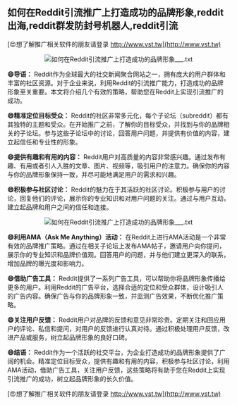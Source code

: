 ## **如何在Reddit引流推广上打造成功的品牌形象,reddit出海,reddit群发防封号机器人,reddit引流**

[😍想了解推广相关软件的朋友请登录 http://www.vst.tw](http://www.vst.tw)

 <center><img src="https://vst.tw/MP4/tuiguang/png/0.png" alt="如何在Reddit引流推广上打造成功的品牌形象___.txt"></center>

**😄导语：**
Reddit作为全球最大的社交新闻聚合网站之一，拥有庞大的用户群体和丰富的社区资源。对于企业来说，利用Reddit的引流推广能力，打造成功的品牌形象至关重要。本文将介绍几个有效的策略，帮助您在Reddit上实现引流推广的成功。

**😄精准定位目标受众：**
Reddit的社区非常多元化，每个子论坛（subreddit）都有其独特的主题和受众。在开始推广之前，了解你的目标受众，并找到与你的品牌相关的子论坛。参与这些子论坛中的讨论，回答用户问题，并提供有价值的内容，建立起信任和专业性的形象。

**😄提供有趣和有用的内容：**
Reddit用户对高质量的内容非常感兴趣。通过发布有趣、有用或者引人入胜的文章、图片、视频等，吸引用户的注意力。确保你的内容与你的品牌形象保持一致，并尽可能地满足用户的需求和兴趣。

**😄积极参与社区讨论：**
Reddit的魅力在于其活跃的社区讨论。积极参与用户的讨论，回复他们的评论，展示你的专业知识和对用户问题的关注。通过与用户互动，建立起品牌和用户之间的信任和连接。

 <center><img src="https://vst.tw/MP4/tuiguang/png/6.png" alt="如何在Reddit引流推广上打造成功的品牌形象___.txt"></center>

**😄利用AMA（Ask Me Anything）活动：**
在Reddit上进行AMA活动是一个非常有效的品牌推广策略。通过在相关子论坛上发布AMA帖子，邀请用户向你提问，展示你的专业知识和品牌价值观。回答用户的问题，并与他们建立更深入的联系，增加品牌的曝光度和影响力。

**😄借助广告工具：**
Reddit提供了一系列广告工具，可以帮助你将品牌形象传播给更多的用户。利用Reddit的广告平台，选择合适的定位和受众群体，设计吸引人的广告内容。确保广告与你的品牌形象一致，并监测广告效果，不断优化推广策略。

**😄关注用户反馈：**
Reddit用户对品牌的反馈和意见非常珍贵。定期关注和回应用户的评论、私信和提问，对用户的反馈进行认真对待。通过积极处理用户反馈，改进产品或服务，树立起品牌形象的良好口碑。

**😄结语：**
Reddit作为一个活跃的社交平台，为企业打造成功的品牌形象提供了广阔的机会。精准定位目标受众，提供有趣和有用的内容，积极参与社区讨论，利用AMA活动，借助广告工具，关注用户反馈，这些策略将有助于您在Reddit上实现引流推广的成功，树立起品牌形象的长久价值。

[😍想了解推广相关软件的朋友请登录 http://www.vst.tw](http://www.vst.tw)



